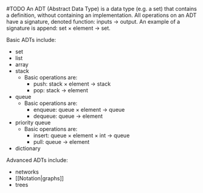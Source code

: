 #TODO
An ADT (Abstract Data Type) is a data type (e.g. a set) that contains a definition, without containing an implementation. All operations on an ADT have a signature, denoted function: inputs → output. An example of a signature is append: set × element → set.

Basic ADTs include:
- set
- list
- array
- stack
	- Basic operations are:
		- push: stack × element → stack
		- pop: stack → element
- queue
	- Basic operations are:
		- enqueue: queue × element → queue
		- dequeue: queue → element
- priority queue
	- Basic operations are:
		- insert: queue × element × int → queue
		- pull: queue → element
- dictionary

Advanced ADTs include:
- networks
- [[Notation|graphs]]
- trees
